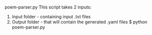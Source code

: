 poem-parser.py
This script takes 2 inputs:
1) Input folder - containing input .txt files
2) Output folder - that will contain the generated .yaml files
$ python poem-parser.py <folder-input> <folder-output>
